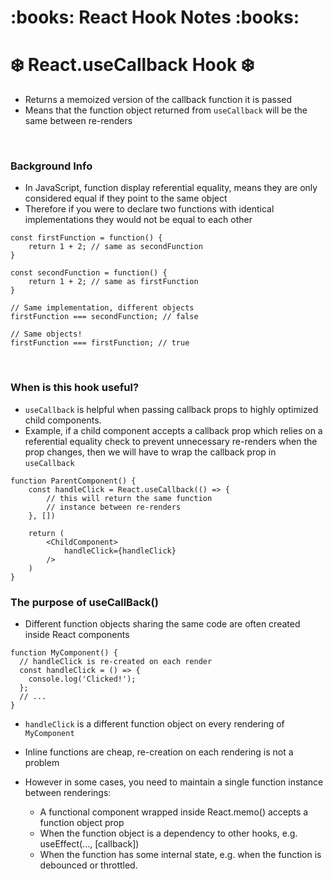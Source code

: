 <h1> :books: React Hook Notes :books: </h1>

# :snowflake: React.useCallback Hook :snowflake:

- Returns a memoized version of the callback function it is passed
- Means that the function object returned from `useCallback` will be the same between re-renders

<br>

### Background Info

- In JavaScript, function display referential equality, means they are only considered equal if they point to the same object
- Therefore if you were to declare two functions with identical implementations they would not be equal to each other

```
const firstFunction = function() {
    return 1 + 2; // same as secondFunction
}

const secondFunction = function() {
    return 1 + 2; // same as firstFunction
}

// Same implementation, different objects
firstFunction === secondFunction; // false

// Same objects!
firstFunction === firstFunction; // true

```

<br>

### When is this hook useful?

- `useCallback` is helpful when passing callback props to highly optimized child components.
- Example, if a child component accepts a callback prop which relies on a referential equality check to prevent unnecessary re-renders when the prop changes, then we will have to wrap the callback prop in `useCallback`

```
function ParentComponent() {
    const handleClick = React.useCallback(() => {
        // this will return the same function
        // instance between re-renders
    }, [])

    return (
        <ChildComponent>
            handleClick={handleClick}
        />
    )
}

```

### The purpose of useCallBack()

- Different function objects sharing the same code are often created inside React components

```
function MyComponent() {
  // handleClick is re-created on each render
  const handleClick = () => {
    console.log('Clicked!');
  };
  // ...
}

```

- `handleClick` is a different function object on every rendering of `MyComponent`
- Inline functions are cheap, re-creation on each rendering is not a problem

- However in some cases, you need to maintain a single function instance between renderings:
  - A functional component wrapped inside React.memo() accepts a function object prop
  - When the function object is a dependency to other hooks, e.g. useEffect(..., [callback])
  - When the function has some internal state, e.g. when the function is debounced or throttled.
